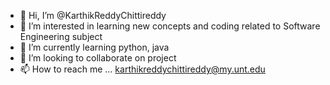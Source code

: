 - 👋 Hi, I’m @KarthikReddyChittireddy
- 👀 I’m interested in learning new concepts and coding related to Software Engineering subject
- 🌱 I’m currently learning python, java
- 💞️ I’m looking to collaborate on project
- 📫 How to reach me ...
karthikreddychittireddy@my.unt.edu
<!---
KarthikReddyChittireddy/KarthikReddyChittireddy is a ✨ special ✨ repository because its `README.md` (this file) appears on your GitHub profile.
You can click the Preview link to take a look at your changes.
--->
